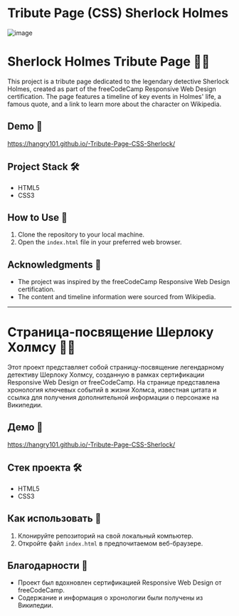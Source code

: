 # Tribute Page (CSS) Sherlock Holmes
![image](https://github.com/HAngry101/-Tribute-Page-CSS-Sherlock/assets/168013853/164932f8-2910-4ca5-ab4c-07829a9c03d7)

# Sherlock Holmes Tribute Page 🕵️‍♂️

This project is a tribute page dedicated to the legendary detective Sherlock Holmes, created as part of the freeCodeCamp Responsive Web Design certification. The page features a timeline of key events in Holmes' life, a famous quote, and a link to learn more about the character on Wikipedia.

## Demo 🎥
https://hangry101.github.io/-Tribute-Page-CSS-Sherlock/


## Project Stack 🛠️

- HTML5
- CSS3

## How to Use 🚀

1. Clone the repository to your local machine.
2. Open the `index.html` file in your preferred web browser.


## Acknowledgments 🙏

- The project was inspired by the freeCodeCamp Responsive Web Design certification.
- The content and timeline information were sourced from Wikipedia.

----

# Страница-посвящение Шерлоку Холмсу 🕵️‍♂️

Этот проект представляет собой страницу-посвящение легендарному детективу Шерлоку Холмсу, созданную в рамках сертификации Responsive Web Design от freeCodeCamp. На странице представлена хронология ключевых событий в жизни Холмса, известная цитата и ссылка для получения дополнительной информации о персонаже на Википедии.

## Демо 🎥
https://hangry101.github.io/-Tribute-Page-CSS-Sherlock/

## Стек проекта 🛠️

- HTML5
- CSS3

## Как использовать 🚀

1. Клонируйте репозиторий на свой локальный компьютер.
2. Откройте файл `index.html` в предпочитаемом веб-браузере.


## Благодарности 🙏

- Проект был вдохновлен сертификацией Responsive Web Design от freeCodeCamp.
- Содержание и информация о хронологии были получены из Википедии.



